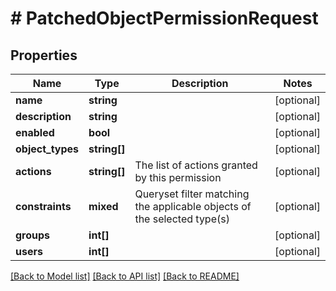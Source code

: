# # PatchedObjectPermissionRequest

## Properties

Name | Type | Description | Notes
------------ | ------------- | ------------- | -------------
**name** | **string** |  | [optional]
**description** | **string** |  | [optional]
**enabled** | **bool** |  | [optional]
**object_types** | **string[]** |  | [optional]
**actions** | **string[]** | The list of actions granted by this permission | [optional]
**constraints** | **mixed** | Queryset filter matching the applicable objects of the selected type(s) | [optional]
**groups** | **int[]** |  | [optional]
**users** | **int[]** |  | [optional]

[[Back to Model list]](../../README.md#models) [[Back to API list]](../../README.md#endpoints) [[Back to README]](../../README.md)
